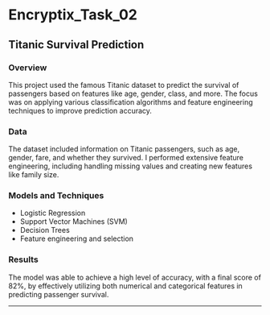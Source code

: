 # Encryptix_Task_02

## Titanic Survival Prediction

### Overview
This project used the famous Titanic dataset to predict the survival of passengers based on features like age, gender, class, and more. The focus was on applying various classification algorithms and feature engineering techniques to improve prediction accuracy.

### Data
The dataset included information on Titanic passengers, such as age, gender, fare, and whether they survived. I performed extensive feature engineering, including handling missing values and creating new features like family size.

### Models and Techniques
- Logistic Regression
- Support Vector Machines (SVM)
- Decision Trees
- Feature engineering and selection

### Results
The model was able to achieve a high level of accuracy, with a final score of 82%, by effectively utilizing both numerical and categorical features in predicting passenger survival.

---
